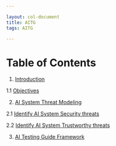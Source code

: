 ```yaml
---

layout: col-document
title: AITG 
tags: AITG

---
```


# Table of Contents

1. [Introduction](content/1.Introduction.md)

1.1 [Objectives](content/1.2Objectives.md)

2. [AI System Threat Modeling](content/2.AI-TM.md)

2.1 [Identify AI System Security threats](content/2.1IdentifyAIThreats.md)

2.2 [Identify AI System Trustworthy threats](content/RAI-TM.md)

3. [AI Testing Guide Framework](content/3.AITG-Framework.md)
